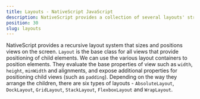 ```yaml
---
title: Layouts - NativeScript JavaScript
description: NativeScript provides a collection of several layouts' structures(StackLayout, GridLayout, AbsoluteLayout, DockLayout, FlexboxLayout, WrapLayout), which are used for setting up the position of the views on the screen. The examples cover the main scenarios for using those layout containers inside a NativeScript project.
position: 30
slug: layouts
---
```

NativeScript provides a recursive layout system that sizes and positions views on the screen.
`Layout` is the base class for all views that provide positioning of child elements.
We can use the various layout containers to position elements. 
They evaluate the base properties of view such as `width`, `height`, `minWidth` and alignments, and expose additional properties for positioning child views (such as `padding`). 
Depending on the way they arrange the children, there are six types of layouts - `AbsoluteLayout`, `DockLayout`, `GridLayout`, `StackLayout`, `FlexboxLayout` and `WrapLayout`.